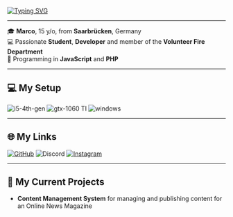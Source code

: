 [![Typing SVG](https://readme-typing-svg.herokuapp.com?size=30&duration=3500&color=3FC10D&lines=Hello%2C+I'm+Marco!;Student+%7C+Developer+%7C+Firefighter;Welcome+to+my+GitHub)](https://git.io/typing-svg)

---

🎓 **Marco**, 15 y/o, from **Saarbrücken**, Germany  
💻 Passionate **Student**, **Developer** and member of the **Volunteer Fire Department**  
🔧 Programming in **JavaScript** and **PHP**

---

## 💻 My Setup

![i5-4th-gen](https://img.shields.io/badge/Intel-Core%20i5%204th%20Gen-blue?style=for-the-badge&logo=intel&logoColor=white)
![gtx-1060 TI](https://img.shields.io/badge/NVIDIA-GTX%201060%20TI-green?style=for-the-badge&logo=nvidia&logoColor=white)
![windows](https://img.shields.io/badge/Windows_10-0078D6?style=for-the-badge&logo=windows&logoColor=white)

---

## 🌐 My Links

[![GitHub](https://img.shields.io/badge/GitHub-marxo112-000000?style=for-the-badge&logo=GitHub&logoColor=white)](https://github.com/marxo112)
![Discord](https://img.shields.io/badge/Discord-marxog-5865F2?style=for-the-badge&logo=discord&logoColor=white)
[![Instagram](https://img.shields.io/badge/Instagram-marxo.112-C13584?style=for-the-badge&logo=instagram&logoColor=white)](https://www.instagram.com/marxo.112/)

---

## 🚀 My Current Projects

- **Content Management System** for managing and publishing content for an Online News Magazine
